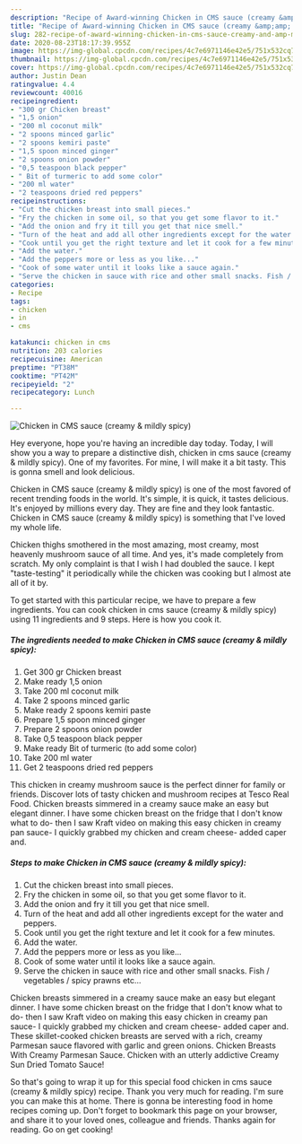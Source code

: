 ```yaml
---
description: "Recipe of Award-winning Chicken in CMS sauce (creamy &amp;amp; mildly spicy)"
title: "Recipe of Award-winning Chicken in CMS sauce (creamy &amp;amp; mildly spicy)"
slug: 282-recipe-of-award-winning-chicken-in-cms-sauce-creamy-and-amp-mildly-spicy
date: 2020-08-23T18:17:39.955Z
image: https://img-global.cpcdn.com/recipes/4c7e6971146e42e5/751x532cq70/chicken-in-cms-sauce-creamy-mildly-spicy-recipe-main-photo.jpg
thumbnail: https://img-global.cpcdn.com/recipes/4c7e6971146e42e5/751x532cq70/chicken-in-cms-sauce-creamy-mildly-spicy-recipe-main-photo.jpg
cover: https://img-global.cpcdn.com/recipes/4c7e6971146e42e5/751x532cq70/chicken-in-cms-sauce-creamy-mildly-spicy-recipe-main-photo.jpg
author: Justin Dean
ratingvalue: 4.4
reviewcount: 40016
recipeingredient:
- "300 gr Chicken breast"
- "1,5 onion"
- "200 ml coconut milk"
- "2 spoons minced garlic"
- "2 spoons kemiri paste"
- "1,5 spoon minced ginger"
- "2 spoons onion powder"
- "0,5 teaspoon black pepper"
- " Bit of turmeric to add some color"
- "200 ml water"
- "2 teaspoons dried red peppers"
recipeinstructions:
- "Cut the chicken breast into small pieces."
- "Fry the chicken in some oil, so that you get some flavor to it."
- "Add the onion and fry it till you get that nice smell."
- "Turn of the heat and add all other ingredients except for the water and peppers."
- "Cook until you get the right texture and let it cook for a few minutes."
- "Add the water."
- "Add the peppers more or less as you like..."
- "Cook of some water until it looks like a sauce again."
- "Serve the chicken in sauce with rice and other small snacks. Fish / vegetables / spicy prawns etc..."
categories:
- Recipe
tags:
- chicken
- in
- cms

katakunci: chicken in cms 
nutrition: 203 calories
recipecuisine: American
preptime: "PT38M"
cooktime: "PT42M"
recipeyield: "2"
recipecategory: Lunch

---
```



![Chicken in CMS sauce (creamy &amp; mildly spicy)](https://img-global.cpcdn.com/recipes/4c7e6971146e42e5/751x532cq70/chicken-in-cms-sauce-creamy-mildly-spicy-recipe-main-photo.jpg)

Hey everyone, hope you're having an incredible day today. Today, I will show you a way to prepare a distinctive dish, chicken in cms sauce (creamy &amp; mildly spicy). One of my favorites. For mine, I will make it a bit tasty. This is gonna smell and look delicious.

Chicken in CMS sauce (creamy &amp; mildly spicy) is one of the most favored of recent trending foods in the world. It's simple, it is quick, it tastes delicious. It's enjoyed by millions every day. They are fine and they look fantastic. Chicken in CMS sauce (creamy &amp; mildly spicy) is something that I've loved my whole life.

Chicken thighs smothered in the most amazing, most creamy, most heavenly mushroom sauce of all time. And yes, it&#39;s made completely from scratch. My only complaint is that I wish I had doubled the sauce. I kept &#34;taste-testing&#34; it periodically while the chicken was cooking but I almost ate all of it by.


To get started with this particular recipe, we have to prepare a few ingredients. You can cook chicken in cms sauce (creamy &amp; mildly spicy) using 11 ingredients and 9 steps. Here is how you cook it.

<!--inarticleads1-->

##### The ingredients needed to make Chicken in CMS sauce (creamy &amp; mildly spicy):

1. Get 300 gr Chicken breast
1. Make ready 1,5 onion
1. Take 200 ml coconut milk
1. Take 2 spoons minced garlic
1. Make ready 2 spoons kemiri paste
1. Prepare 1,5 spoon minced ginger
1. Prepare 2 spoons onion powder
1. Take 0,5 teaspoon black pepper
1. Make ready  Bit of turmeric (to add some color)
1. Take 200 ml water
1. Get 2 teaspoons dried red peppers


This chicken in creamy mushroom sauce is the perfect dinner for family or friends. Discover lots of tasty chicken and mushroom recipes at Tesco Real Food. Chicken breasts simmered in a creamy sauce make an easy but elegant dinner. I have some chicken breast on the fridge that I don&#39;t know what to do- then I saw Kraft video on making this easy chicken in creamy pan sauce- I quickly grabbed my chicken and cream cheese- added caper and. 

<!--inarticleads2-->

##### Steps to make Chicken in CMS sauce (creamy &amp; mildly spicy):

1. Cut the chicken breast into small pieces.
1. Fry the chicken in some oil, so that you get some flavor to it.
1. Add the onion and fry it till you get that nice smell.
1. Turn of the heat and add all other ingredients except for the water and peppers.
1. Cook until you get the right texture and let it cook for a few minutes.
1. Add the water.
1. Add the peppers more or less as you like...
1. Cook of some water until it looks like a sauce again.
1. Serve the chicken in sauce with rice and other small snacks. Fish / vegetables / spicy prawns etc...


Chicken breasts simmered in a creamy sauce make an easy but elegant dinner. I have some chicken breast on the fridge that I don&#39;t know what to do- then I saw Kraft video on making this easy chicken in creamy pan sauce- I quickly grabbed my chicken and cream cheese- added caper and. These skillet-cooked chicken breasts are served with a rich, creamy Parmesan sauce flavored with garlic and green onions. Chicken Breasts With Creamy Parmesan Sauce. Chicken with an utterly addictive Creamy Sun Dried Tomato Sauce! 

So that's going to wrap it up for this special food chicken in cms sauce (creamy &amp; mildly spicy) recipe. Thank you very much for reading. I'm sure you can make this at home. There is gonna be interesting food in home recipes coming up. Don't forget to bookmark this page on your browser, and share it to your loved ones, colleague and friends. Thanks again for reading. Go on get cooking!
